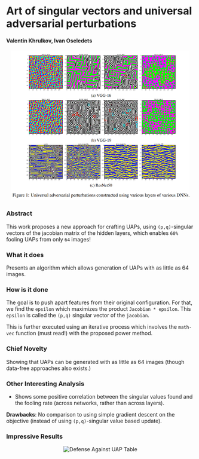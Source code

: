 # Art of singular vectors and universal adversarial perturbations

#### Valentin Khrulkov, Ivan Oseledets


<p align="center">
  <img src="cvpr_2018/img/sv_uap.png" height="400" title="Defense Against UAP Image">
</p>

### Abstract

This work proposes a new approach for crafting UAPs, using `(p,q)`-singular vectors of the jacobian
matrix of the hidden layers, which enables `60%` fooling UAPs from only `64` images!

### What it does
Presents an algorithm which allows generation of UAPs with as little as 64 images.
 
### How is it done
The goal is to push apart features from their original configuration. For that, we find the 
`epsilon` which maximizes the product `Jacobian * epsilon`. This `epsilon` is called the `(p,q)`
singular vector of the `jacobian`.

This is further executed using an iterative process which involves the `math-vec` function (must read!)
with the proposed power method.


### Chief Novelty
Showing that UAPs can be generated with as little as 64 images (though data-free approaches also exists.)

### Other Interesting Analysis

* Shows some positive correlation between the singular values found and the fooling rate (across networks, rather than across layers).

**Drawbacks**: No comparison to using simple gradient descent on the objective (instead of using `(p,q)`-singular value based update).


### Impressive Results



<p align="center">
  <img src="cvpr_2017/img/sv_uap_table.png" height="400" title="Defense Against UAP Table">
</p>
